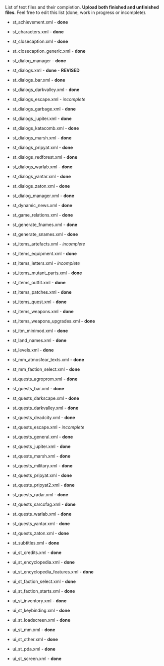 List of text files and their completion. **Upload both finished and unfinished files**.
Feel free to edit this list (done, work in progress or incomplete).

- st_achievement.xml - **done**

- st_characters.xml - **done**

- st_closecaption.xml - **done**

- st_closecaption_generic.xml - **done**

- st_dialog_manager - **done**

- st_dialogs.xml - **done** - **REVISED**

- st_dialogs_bar.xml - **done**

- st_dialogs_darkvalley.xml - **done**

- st_dialogs_escape.xml - *incomplete*

- st_dialogs_garbage.xml - **done**

- st_dialogs_jupiter.xml - **done**

- st_dialogs_katacomb.xml - **done**

- st_dialogs_marsh.xml - **done**

- st_dialogs_pripyat.xml - **done**

- st_dialogs_redforest.xml - **done**

- st_dialogs_warlab.xml - **done**

- st_dialogs_yantar.xml - **done**

- st_dialogs_zaton.xml - **done**

- st_dialog_manager.xml - **done**

- st_dynamic_news.xml - **done**

- st_game_relations.xml - **done**

- st_generate_fnames.xml - **done**

- st_generate_snames.xml - **done**

- st_items_artefacts.xml - *incomplete*

- st_items_equipment.xml - **done**

- st_items_letters.xml - *incomplete*

- st_items_mutant_parts.xml - **done**

- st_items_outfit.xml - **done**

- st_items_patches.xml - **done**

- st_items_quest.xml - **done**

- st_items_weapons.xml - **done**

- st_items_weapons_upgrades.xml - **done**

- st_itm_minimod.xml - **done**

- st_land_names.xml - **done**

- st_levels.xml - **done**

- st_mm_atmosfear_texts.xml - **done**

- st_mm_faction_select.xml - **done**

- st_quests_agroprom.xml - **done**

- st_quests_bar.xml - **done**

- st_quests_darkscape.xml - **done**

- st_quests_darkvalley.xml - **done**

- st_quests_deadcity.xml - **done**

- st_quests_escape.xml - *incomplete*

- st_quests_general.xml - **done**

- st_quests_jupiter.xml - **done**

- st_quests_marsh.xml - **done**

- st_quests_military.xml - **done**

- st_quests_pripyat.xml - **done**

- st_quests_pripyat2.xml - **done**

- st_quests_radar.xml - **done**

- st_quests_sarcofag.xml - **done**

- st_quests_warlab.xml - **done**

- st_quests_yantar.xml - **done**

- st_quests_zaton.xml - **done**

- st_subtitles.xml - **done**

- ui_st_credits.xml - **done**

- ui_st_encyclopedia.xml - **done**

- ui_st_encyclopedia_features.xml - **done**

- ui_st_faction_select.xml - **done**

- ui_st_faction_starts.xml - **done**

- ui_st_inventory.xml - **done**

- ui_st_keybinding.xml - **done**

- ui_st_loadscreen.xml - **done**

- ui_st_mm.xml - **done**

- ui_st_other.xml - **done**

- ui_st_pda.xml - **done**

- ui_st_screen.xml - **done**
